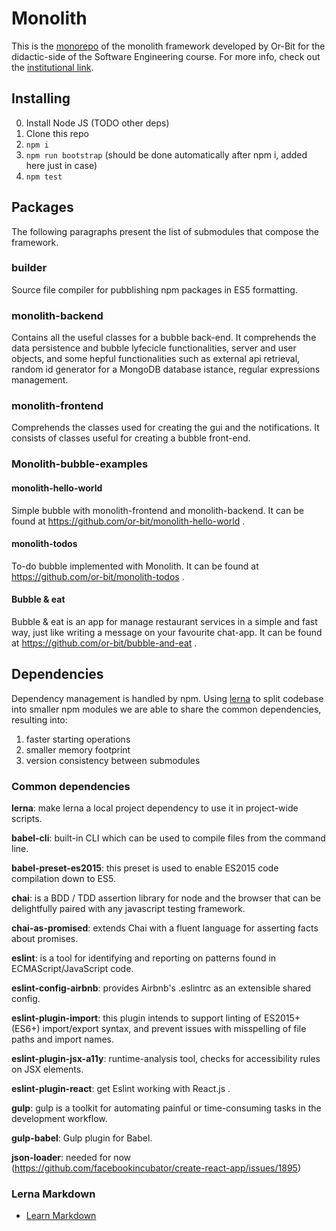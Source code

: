 # Monolith

This is the [monorepo](<https://github.com/babel/babel/blob/master/doc/design/monorepo.md>) of the monolith framework developed by Or-Bit for the didactic-side of the Software Engineering course. For more info, check out the [institutional link](<http://www.math.unipd.it/~tullio/IS-1/2016/>).

## Installing
0.  Install Node JS (TODO other deps)
1.  Clone this repo
2.  `npm i`
3.  `npm run bootstrap` (should be done automatically after npm i, added here just in case)
4.  `npm test`


## Packages
The following paragraphs present the list of submodules that compose the framework.
### builder
Source file compiler for pubblishing npm packages in ES5 formatting.

### monolith-backend
Contains all the useful classes for a bubble back-end. It comprehends the data persistence and bubble lyfecicle functionalities, server and user objects, and some hepful functionalities such as external api retrieval, random id generator for a MongoDB database istance, regular expressions management. 

### monolith-frontend
Comprehends the classes used for creating the gui and the notifications.  It consists of classes useful for creating a bubble front-end.

### Monolith-bubble-examples
#### monolith-hello-world
Simple bubble with monolith-frontend and monolith-backend.
It can be found at https://github.com/or-bit/monolith-hello-world .

#### monolith-todos
To-do bubble implemented with Monolith.
It can be found at https://github.com/or-bit/monolith-todos .

#### Bubble & eat
Bubble & eat is an app for manage restaurant services in a simple and fast way, just like writing a message on your favourite chat-app.
It can be found at https://github.com/or-bit/bubble-and-eat .


## Dependencies
Dependency management is handled by npm. Using [lerna](<https://github.com/lerna/lerna>) to split codebase into smaller npm modules we are able to share the common dependencies, resulting into:
1.   faster starting operations
2.   smaller memory footprint
3.   version consistency between submodules

### Common dependencies  

**lerna**: make lerna a local project dependency to use it in project-wide scripts.

**babel-cli**: built-in CLI which can be used to compile files from the command line.

**babel-preset-es2015**:  this preset is used to enable ES2015 code compilation down to ES5.

**chai**:  is a BDD / TDD assertion library for node and the browser that can be delightfully paired with any javascript testing framework.

**chai-as-promised**:  extends Chai with a fluent language for asserting facts about promises.

**eslint**:  is a tool for identifying and reporting on patterns found in ECMAScript/JavaScript code.

**eslint-config-airbnb**:  provides Airbnb's .eslintrc as an extensible shared config.

**eslint-plugin-import**:  this plugin intends to support linting of ES2015+ (ES6+) import/export syntax, and prevent issues with misspelling of file paths and import names. 

**eslint-plugin-jsx-a11y**: runtime-analysis tool, checks for accessibility rules on JSX elements.

**eslint-plugin-react**: get Eslint working  with React.js .

**gulp**:  gulp is a toolkit for automating painful or time-consuming tasks in the development workflow.

**gulp-babel**:  Gulp plugin for Babel.

**json-loader**: needed for now (https://github.com/facebookincubator/create-react-app/issues/1895)


### Lerna Markdown
* [Learn Markdown](https://bitbucket.org/tutorials/markdowndemo)


